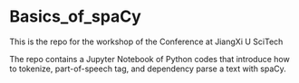# Basics_of_spaCy

This is the repo for the workshop of the Conference at JiangXi U SciTech

The repo contains a Jupyter Notebook of Python codes that introduce how to tokenize, part-of-speech tag, and dependency parse a text with spaCy. 
